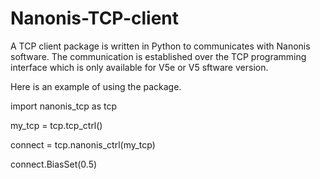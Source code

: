 # Nanonis-TCP-client
A TCP client package is written in Python to communicates with Nanonis software. The communication is established over the TCP programming interface which is only available for V5e or V5 sftware version. 

Here is an example of using the package.

import nanonis_tcp as tcp

my_tcp = tcp.tcp_ctrl()

connect = tcp.nanonis_ctrl(my_tcp)

connect.BiasSet(0.5)
